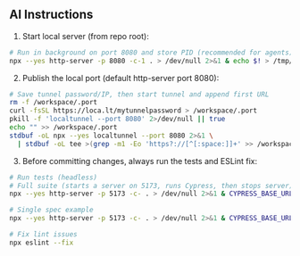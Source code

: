 ## AI Instructions

1. Start local server (from repo root):

```bash
# Run in background on port 8080 and store PID (recommended for agents)
npx --yes http-server -p 8080 -c-1 . > /dev/null 2>&1 & echo $! > /tmp/http-server.pid
```

2. Publish the local port (default http-server port 8080):

```bash
# Save tunnel password/IP, then start tunnel and append first URL
rm -f /workspace/.port
curl -fsSL https://loca.lt/mytunnelpassword > /workspace/.port
pkill -f 'localtunnel --port 8080' 2>/dev/null || true
echo "" >> /workspace/.port
stdbuf -oL npx --yes localtunnel --port 8080 2>&1 \
  | stdbuf -oL tee >(grep -m1 -Eo 'https?://[^[:space:]]+' >> /workspace/.port) >/dev/null &
```

3. Before committing changes, always run the tests and ESLint fix:

```bash
# Run tests (headless)
# Full suite (starts a server on 5173, runs Cypress, then stops server)
npx --yes http-server -p 5173 -c- . > /dev/null 2>&1 & CYPRESS_BASE_URL=http://127.0.0.1:5173 npx --yes cypress run --config-file tests/cypress.config.js ; kill %1 || true

# Single spec example
npx --yes http-server -p 5173 -c- . > /dev/null 2>&1 & CYPRESS_BASE_URL=http://127.0.0.1:5173 npx --yes cypress run --config-file tests/cypress.config.js --spec tests/09_player_context_menu.cy.js ; kill %1 || true

# Fix lint issues
npx eslint --fix
```

